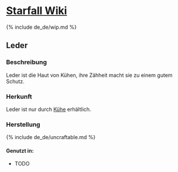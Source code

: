 # [Starfall Wiki](/de_de/index.md)

{% include de_de/wip.md %}

## Leder

### Beschreibung

Leder ist die Haut von Kühen, ihre Zähheit macht sie zu einem gutem Schutz.

### Herkunft

Leder ist nur durch [<m>Kühe]() erhältlich.

### Herstellung

{% include de_de/uncraftable.md %}

#### Genutzt in:
- TODO
